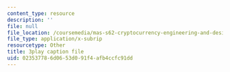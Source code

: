 ```yaml
---
content_type: resource
description: ''
file: null
file_location: /coursemedia/mas-s62-cryptocurrency-engineering-and-design-spring-2018/023537786d0653d091f4afb4ccfc91dd_mhQebe1Y4d0.vtt
file_type: application/x-subrip
resourcetype: Other
title: 3play caption file
uid: 02353778-6d06-53d0-91f4-afb4ccfc91dd
---
```

